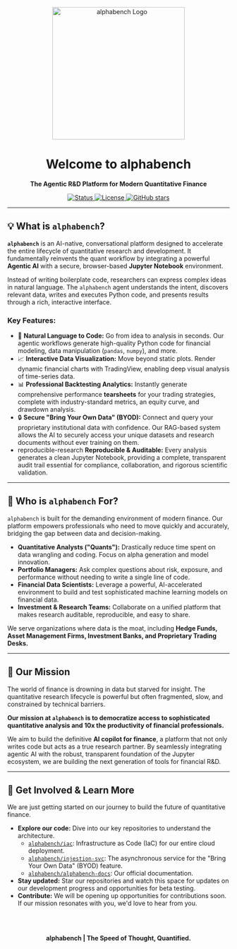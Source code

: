 <p align="center">
  <img src="https://d15wvywvg7ifqh.cloudfront.net/alphabench+text+logo+1080x1080(2).png" alt="alphabench Logo" width="300"/>
</p>

<h1 align="center">
  Welcome to alphabench
</h1>

<p align="center">
  <strong>The Agentic R&D Platform for Modern Quantitative Finance</strong>
</p>

<p align="center">
    <a href="#">
        <img src="https://img.shields.io/badge/status-in%20development-orange" alt="Status" />
    </a>
    <a href="#">
        <img src="https://img.shields.io/badge/license-Apache%202.0-blue" alt="License" />
    </a>
    <a href="https://github.com/alphabench">
        <img src="https://img.shields.io/github/stars/alphabench?style=social" alt="GitHub stars" />
    </a>
</p>

---

## 💡 What is `alphabench`?

**`alphabench`** is an AI-native, conversational platform designed to accelerate the entire lifecycle of quantitative research and development. It fundamentally reinvents the quant workflow by integrating a powerful **Agentic AI** with a secure, browser-based **Jupyter Notebook** environment.

Instead of writing boilerplate code, researchers can express complex ideas in natural language. The `alphabench` agent understands the intent, discovers relevant data, writes and executes Python code, and presents results through a rich, interactive interface.

### Key Features:
* 🤖 **Natural Language to Code:** Go from idea to analysis in seconds. Our agentic workflows generate high-quality Python code for financial modeling, data manipulation (`pandas`, `numpy`), and more.
* 📈 **Interactive Data Visualization:** Move beyond static plots. Render dynamic financial charts with TradingView, enabling deep visual analysis of time-series data.
* 📊 **Professional Backtesting Analytics:** Instantly generate comprehensive performance **tearsheets** for your trading strategies, complete with industry-standard metrics, an equity curve, and drawdown analysis.
* 🔒 **Secure "Bring Your Own Data" (BYOD):** Connect and query your proprietary institutional data with confidence. Our RAG-based system allows the AI to securely access your unique datasets and research documents without ever training on them.
* reproducible-research **Reproducible & Auditable:** Every analysis generates a clean Jupyter Notebook, providing a complete, transparent audit trail essential for compliance, collaboration, and rigorous scientific validation.

---

## 🎯 Who is `alphabench` For?

`alphabench` is built for the demanding environment of modern finance. Our platform empowers professionals who need to move quickly and accurately, bridging the gap between data and decision-making.

* **Quantitative Analysts ("Quants"):** Drastically reduce time spent on data wrangling and coding. Focus on alpha generation and model innovation.
* **Portfolio Managers:** Ask complex questions about risk, exposure, and performance without needing to write a single line of code.
* **Financial Data Scientists:** Leverage a powerful, AI-accelerated environment to build and test sophisticated machine learning models on financial data.
* **Investment & Research Teams:** Collaborate on a unified platform that makes research auditable, reproducible, and easy to share.

We serve organizations where data is the moat, including **Hedge Funds, Asset Management Firms, Investment Banks, and Proprietary Trading Desks.**

---

## 🚀 Our Mission

The world of finance is drowning in data but starved for insight. The quantitative research lifecycle is powerful but often fragmented, slow, and constrained by technical barriers.

**Our mission at `alphabench` is to democratize access to sophisticated quantitative analysis and 10x the productivity of financial professionals.**

We aim to build the definitive **AI copilot for finance**, a platform that not only writes code but acts as a true research partner. By seamlessly integrating agentic AI with the robust, transparent foundation of the Jupyter ecosystem, we are building the next generation of tools for financial R&D.

---

## 🤝 Get Involved & Learn More

We are just getting started on our journey to build the future of quantitative finance.

* **Explore our code:** Dive into our key repositories to understand the architecture.
    * [`alphabench/iac`](https://github.com/alphabench/iac): Infrastructure as Code (IaC) for our entire cloud deployment.
    * [`alphabench/injestion-svc`](https://github.com/alphabench/injestion-svc): The asynchronous service for the "Bring Your Own Data" (BYOD) feature.
    * [`alphabench/alphabench-docs`](https://github.com/alphabench/alphabench-docs): Our official documentation.
* **Stay updated:** Star our repositories and watch this space for updates on our development progress and opportunities for beta testing.
* **Contribute:** We will be opening up opportunities for contributions soon. If our mission resonates with you, we'd love to hear from you.
<br/>
<br/>
<p align="center">
  <strong>alphabench | The Speed of Thought, Quantified.</strong>
</p>
